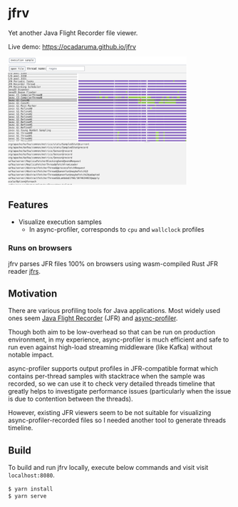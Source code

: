# jfrv

Yet another Java Flight Recorder file viewer.

Live demo: https://ocadaruma.github.io/jfrv

<img alt="screenshot" src="./img/screenshot.png" width="400">

## Features

- Visualize execution samples
  * In async-profiler, corresponds to `cpu` and `wallclock` profiles

### Runs on browsers

jfrv parses JFR files 100% on browsers using wasm-compiled Rust JFR reader [jfrs](https://github.com/ocadaruma/jfrs).

## Motivation

There are various profiling tools for Java applications.
Most widely used ones seem [Java Flight Recorder](https://openjdk.org/jeps/328) (JFR) and [async-profiler](https://github.com/jvm-profiling-tools/async-profiler).

Though both aim to be low-overhead so that can be run on production environment, in my experience, async-profiler is
much efficient and safe to run even against high-load streaming middleware (like Kafka) without notable impact.

async-profiler supports output profiles in JFR-compatible format which contains per-thread samples with stacktrace
when the sample was recorded, so we can use it to check very detailed threads timeline that greatly helps to investigate
performance issues (particularly when the issue is due to contention between the threads).

However, existing JFR viewers seem to be not suitable for visualizing async-profiler-recorded files so I needed another tool to
generate threads timeline.

## Build

To build and run jfrv locally, execute below commands and visit visit `localhost:8080`.

```
$ yarn install
$ yarn serve
```
